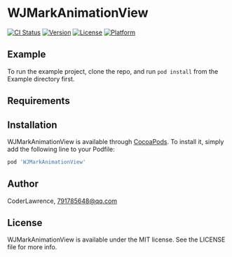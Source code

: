 # WJMarkAnimationView

[![CI Status](https://img.shields.io/travis/CoderLawrence/WJMarkAnimationView.svg?style=flat)](https://travis-ci.org/CoderLawrence/WJMarkAnimationView)
[![Version](https://img.shields.io/cocoapods/v/WJMarkAnimationView.svg?style=flat)](https://cocoapods.org/pods/WJMarkAnimationView)
[![License](https://img.shields.io/cocoapods/l/WJMarkAnimationView.svg?style=flat)](https://cocoapods.org/pods/WJMarkAnimationView)
[![Platform](https://img.shields.io/cocoapods/p/WJMarkAnimationView.svg?style=flat)](https://cocoapods.org/pods/WJMarkAnimationView)

## Example

To run the example project, clone the repo, and run `pod install` from the Example directory first.

## Requirements

## Installation

WJMarkAnimationView is available through [CocoaPods](https://cocoapods.org). To install
it, simply add the following line to your Podfile:

```ruby
pod 'WJMarkAnimationView'
```

## Author

CoderLawrence, 791785648@qq.com

## License

WJMarkAnimationView is available under the MIT license. See the LICENSE file for more info.
